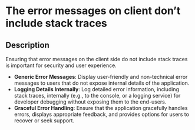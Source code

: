 # The error messages on client don’t include stack traces

## Description

Ensuring that error messages on the client side do not include stack traces is important for security and user experience.

- **Generic Error Messages**: Display user-friendly and non-technical error messages to users that do not expose internal details of the application.
- **Logging Details Internally**: Log detailed error information, including stack traces, internally (e.g., to the console, or a logging service) for developer debugging without exposing them to the end-users.
- **Graceful Error Handling**: Ensure that the application gracefully handles errors, displays appropriate feedback, and provides options for users to recover or seek support.